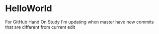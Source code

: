 # HelloWorld
For GitHub Hand On Study
I'm updating when master have new commits that are different from current edit

